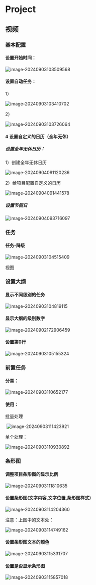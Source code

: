 # Project

## 视频

### 基本配置

#### 设置开始时间：

![image-20240903103509568](E:\alwaysUse\notes\myNotes\office全家桶\Project\Project.assets\image-20240903103509568.png)

#### 设置自动任务：

1）

![image-20240903103410702](E:\alwaysUse\notes\myNotes\office全家桶\Project\Project.assets\image-20240903103410702.png)

2）

![image-20240903103726064](E:\alwaysUse\notes\myNotes\office全家桶\Project\Project.assets\image-20240903103726064.png)

#### 4 设置自定义的日历（全年无休）

##### 设置全年无休日历：

1）创建全年无休日历

![image-20240904091120236](E:\alwaysUse\notes\myNotes\office全家桶\Project\Project.assets\image-20240904091120236.png)

2）给项目配置自定义的日历

![image-20240904091441578](E:\alwaysUse\notes\myNotes\office全家桶\Project\Project.assets\image-20240904091441578.png)



##### 设置节假日

![image-20240904093716097](E:\alwaysUse\notes\myNotes\office全家桶\Project\Project.assets\image-20240904093716097.png)



### 任务



#### 任务-降级

![image-20240903104515409](E:\alwaysUse\notes\myNotes\office全家桶\Project\Project.assets\image-20240903104515409.png)



视图



### 设置大纲



#### 显示不同级别的任务

![image-20240903104819115](E:\alwaysUse\notes\myNotes\office全家桶\Project\Project.assets\image-20240903104819115.png)



#### 显示大纲的级别数字

![image-20240902172906459](E:\alwaysUse\notes\myNotes\office全家桶\Project\Project.assets\image-20240902172906459.png)



#### 设置第0行

![image-20240903105155324](E:\alwaysUse\notes\myNotes\office全家桶\Project\Project.assets\image-20240903105155324.png)





### 前置任务

#### 分类：

![image-20240903110652177](E:\alwaysUse\notes\myNotes\office全家桶\Project\Project.assets\image-20240903110652177.png)

#### 使用：

批量处理

​	![image-20240903111423921](E:\alwaysUse\notes\myNotes\office全家桶\Project\Project.assets\image-20240903111423921.png)

单个处理：

![image-20240903110930892](E:\alwaysUse\notes\myNotes\office全家桶\Project\Project.assets\image-20240903110930892.png)





### 条形图

#### 调整项目条形图的显示比例

![image-20240903111810635](E:\alwaysUse\notes\myNotes\office全家桶\Project\Project.assets\image-20240903111810635.png)



#### 设置条形图(文字内容,文字位置,条形图样式）

![image-20240903114204360](E:\alwaysUse\notes\myNotes\office全家桶\Project\Project.assets\image-20240903114204360.png)

注意：上图中的文本处：

![image-20240903114749162](E:\alwaysUse\notes\myNotes\office全家桶\Project\Project.assets\image-20240903114749162.png)

#### 设置条形图文本的颜色



![image-20240903115331707](E:\alwaysUse\notes\myNotes\office全家桶\Project\Project.assets\image-20240903115331707.png)



#### 设置是否显示条形图



![image-20240903115857018](E:\alwaysUse\notes\myNotes\office全家桶\Project\Project.assets\image-20240903115857018.png)